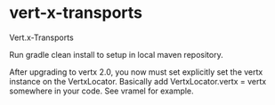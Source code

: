 vert-x-transports
=================

Vert.x-Transports

Run gradle clean install to setup in local maven repository.


After upgrading to vertx 2.0, you now must set explicitly set the vertx instance on the VertxLocator. Basically
add VertxLocator.vertx = vertx somewhere in your code. See vramel for example.

